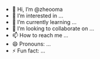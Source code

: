 - 👋 Hi, I’m @zheooma
- 👀 I’m interested in ...
- 🌱 I’m currently learning ...
- 💞️ I’m looking to collaborate on ...
- 📫 How to reach me ...
- 😄 Pronouns: ...
- ⚡ Fun fact: ...

<!---
zheooma/zheooma is a ✨ special ✨ repository because its `README.md` (this file) appears on your GitHub profile.
You can click the Preview link to take a look at your changes.
--->
